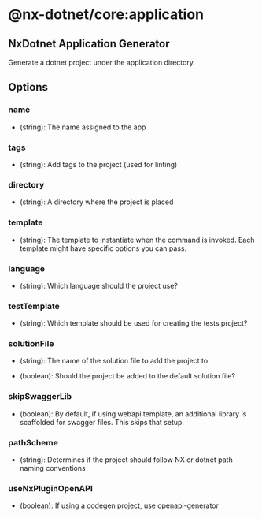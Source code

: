 # @nx-dotnet/core:application

## NxDotnet Application Generator

Generate a dotnet project under the application directory.

## Options

### <span className="required">name</span>

- (string): The name assigned to the app

### tags

- (string): Add tags to the project (used for linting)

### directory

- (string): A directory where the project is placed

### template

- (string): The template to instantiate when the command is invoked. Each template might have specific options you can pass.

### <span className="required">language</span>

- (string): Which language should the project use?

### testTemplate

- (string): Which template should be used for creating the tests project?

### solutionFile

- (string): The name of the solution file to add the project to

- (boolean): Should the project be added to the default solution file?

### skipSwaggerLib

- (boolean): By default, if using webapi template, an additional library is scaffolded for swagger files. This skips that setup.

### pathScheme

- (string): Determines if the project should follow NX or dotnet path naming conventions

### useNxPluginOpenAPI

- (boolean): If using a codegen project, use openapi-generator
